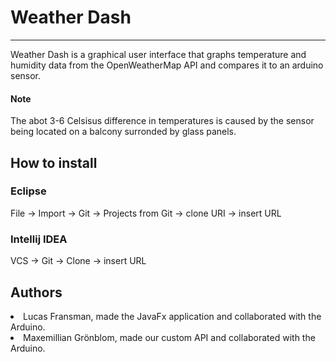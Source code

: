 # Weather Dash
---
Weather Dash is a graphical user interface that graphs temperature and humidity data from the OpenWeatherMap API and compares it to an arduino sensor.

#### Note
The abot 3-6 Celsisus difference in temperatures is caused by the sensor being located on a balcony surronded by glass panels.

## How to install
### Eclipse
File -> Import -> Git -> Projects from Git -> clone URI -> insert URL
### Intellij IDEA
VCS -> Git -> Clone -> insert URL

## Authors
<li>Lucas Fransman, made the JavaFx application and collaborated with the Arduino.</li>
<li>Maxemillian Grönblom, made our custom API and collaborated with the Arduino.</li>
